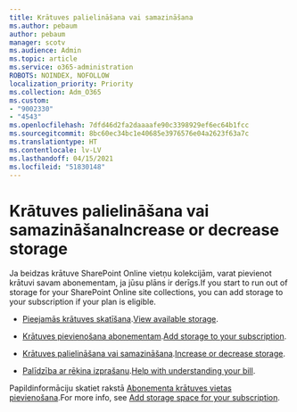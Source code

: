 ```yaml
---
title: Krātuves palielināšana vai samazināšana
ms.author: pebaum
author: pebaum
manager: scotv
ms.audience: Admin
ms.topic: article
ms.service: o365-administration
ROBOTS: NOINDEX, NOFOLLOW
localization_priority: Priority
ms.collection: Adm_O365
ms.custom:
- "9002330"
- "4543"
ms.openlocfilehash: 7dfd46d2fa2daaaafe90c3398929ef6ec64b1fcc
ms.sourcegitcommit: 8bc60ec34bc1e40685e3976576e04a2623f63a7c
ms.translationtype: HT
ms.contentlocale: lv-LV
ms.lasthandoff: 04/15/2021
ms.locfileid: "51830148"
---
```

# <a name="increase-or-decrease-storage"></a><span data-ttu-id="a073d-102">Krātuves palielināšana vai samazināšana</span><span class="sxs-lookup"><span data-stu-id="a073d-102">Increase or decrease storage</span></span>

<span data-ttu-id="a073d-103">Ja beidzas krātuve SharePoint Online vietņu kolekcijām, varat pievienot krātuvi savam abonementam, ja jūsu plāns ir derīgs.</span><span class="sxs-lookup"><span data-stu-id="a073d-103">If you start to run out of storage for your SharePoint Online site collections, you can add storage to your subscription if your plan is eligible.</span></span> 

- <span data-ttu-id="a073d-104">[Pieejamās krātuves skatīšana](https://docs.microsoft.com/microsoft-365/commerce/add-storage-space?view=o365-worldwide#view-available-storage).</span><span class="sxs-lookup"><span data-stu-id="a073d-104">[View available storage](https://docs.microsoft.com/microsoft-365/commerce/add-storage-space?view=o365-worldwide#view-available-storage).</span></span> 

- <span data-ttu-id="a073d-105">[Krātuves pievienošana abonementam](https://docs.microsoft.com/microsoft-365/commerce/add-storage-space?view=o365-worldwide#add-storage-to-your-subscription).</span><span class="sxs-lookup"><span data-stu-id="a073d-105">[Add storage to your subscription](https://docs.microsoft.com/microsoft-365/commerce/add-storage-space?view=o365-worldwide#add-storage-to-your-subscription).</span></span> 

- <span data-ttu-id="a073d-106">[Krātuves palielināšana vai samazināšana](https://docs.microsoft.com/microsoft-365/commerce/add-storage-space?view=o365-worldwide#increase-or-decrease-storage).</span><span class="sxs-lookup"><span data-stu-id="a073d-106">[Increase or decrease storage](https://docs.microsoft.com/microsoft-365/commerce/add-storage-space?view=o365-worldwide#increase-or-decrease-storage).</span></span> 

- <span data-ttu-id="a073d-107">[Palīdzība ar rēķina izprašanu](https://docs.microsoft.com/microsoft-365/commerce/billing-and-payments/understand-your-invoice?view=o365-worldwide).</span><span class="sxs-lookup"><span data-stu-id="a073d-107">[Help with understanding your bill](https://docs.microsoft.com/microsoft-365/commerce/billing-and-payments/understand-your-invoice?view=o365-worldwide).</span></span>

<span data-ttu-id="a073d-108">Papildinformāciju skatiet rakstā [Abonementa krātuves vietas pievienošana](https://docs.microsoft.com/microsoft-365/commerce/add-storage-space?view=o365-worldwide).</span><span class="sxs-lookup"><span data-stu-id="a073d-108">For more info, see [Add storage space for your subscription](https://docs.microsoft.com/microsoft-365/commerce/add-storage-space?view=o365-worldwide).</span></span> 
